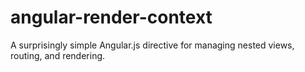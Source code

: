 # angular-render-context
A surprisingly simple Angular.js directive for managing nested views, routing, and rendering.
